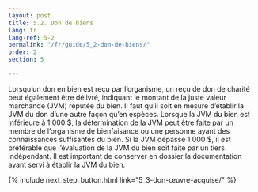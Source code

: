 ```yaml
---
layout: post
title: 5.2. Don de biens
lang: fr
lang-ref: 5-2
permalink: "/fr/guide/5_2-don-de-biens/"
order: 2
section: 5

---
```

Lorsqu’un don en bien est reçu par l’organisme, un reçu de don de charité peut également être délivré, indiquant le montant de la juste valeur marchande (JVM) réputée du bien. Il faut qu’il soit en mesure d’établir la JVM du don d’une autre façon qu’en espèces. Lorsque la JVM du bien est inférieure à 1 000 $, la détermination de la JVM peut être faite par un membre de l’organisme de bienfaisance ou une personne ayant des connaissances suffisantes du bien. Si la JVM dépasse 1 000 $, il est préférable que l’évaluation de la JVM du bien soit faite par un tiers indépendant. Il est important de conserver en dossier la documentation ayant servi à établir la JVM du bien.

{% include next_step_button.html link="5_3-don-œuvre-acquise/" %}
